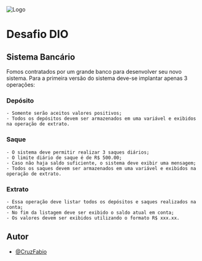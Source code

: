 
![Logo](https://forza.pro.br/wp-content/uploads/2019/12/problema-ou-desafio-min.jpg)


# Desafio DIO

## Sistema Bancário 


Fomos contratados por um grande banco para desenvolver seu novo sistema. Para a primeira versão do sistema deve-se implantar apenas 3 operações:

### Depósito
    - Somente serão aceitos valores positivos;
    - Todos os depósitos devem ser armazenados em uma variável e exibidos na operação de extrato.
### Saque
    - O sistema deve permitir realizar 3 saques diários;
    - O limite diário de saque é de R$ 500.00;
    - Caso não haja saldo suficiente, o sistema deve exibir uma mensagem;
    - Todos os saques devem ser armazenados em uma variável e exibidos na operação de extrato.
### Extrato
    - Essa operação deve listar todos os depósitos e saques realizados na conta;
    - No fim da listagem deve ser exibido o saldo atual em conta;
    - Os valores devem ser exibidos utilizando o formato R$ xxx.xx.


## Autor

- [@CruzFabio](https://github.com/CruzFabio)

